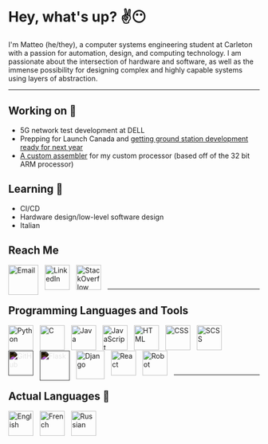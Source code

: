 # Hey, what's up? ✌😶

I'm Matteo (he/they), a computer systems engineering student at Carleton with a passion for automation, design, and
computing technology. I am passionate about the intersection of hardware and software, as well as the immense
possibility for designing complex and highly capable systems using layers of abstraction.

---

## Working on 🧩

- 5G network test development at DELL
- Prepping for Launch Canada and [getting ground station development ready for next year](https://github.com/CarletonURocketry/ground-station)
- [A custom assembler](https://github.com/linguini1/gol-16/tree/main/assembler) for my custom processor (based off of the 32 bit ARM processor)

## Learning 🌱

- CI/CD
- Hardware design/low-level software design
- Italian

## Reach Me

[<img align="left" style="padding-right:10px" alt="Email" width="60px" src="https://upload.wikimedia.org/wikipedia/commons/thumb/8/8c/Gmail_Icon_%282013-2020%29.svg/2048px-Gmail_Icon_%282013-2020%29.svg.png" />][email]
[<img align="left" style="padding-right:10px" alt="LinkedIn" width="50px" src="https://cdn-icons-png.flaticon.com/512/174/174857.png" />][linkedin]
[<img align="left" style="padding-right:10px" alt="StackOverflow" width="50px" src="https://cdn-icons-png.flaticon.com/512/2111/2111628.png" />][stackoverflow]
<br /><br />

---

## Programming Languages and Tools

<!--Languages-->
<img align="left" style="padding-right:10px" alt="Python" width="50px" src="https://cdn-icons-png.flaticon.com/512/5968/5968350.png" />
<img align="left" style="padding-right:10px" alt="C" width="50px" src="https://upload.wikimedia.org/wikipedia/commons/thumb/1/18/C_Programming_Language.svg/926px-C_Programming_Language.svg.png" />
<img align="left" style="padding-right:10px" alt="Java" width="50px" src="https://static.vecteezy.com/system/resources/previews/022/100/686/original/java-logo-transparent-free-png.png" />
<img align="left" style="padding-right:10px" alt="JavaScript" width="50px" src="https://upload.wikimedia.org/wikipedia/commons/6/6a/JavaScript-logo.png" />
<img align="left" style="padding-right:10px" alt="HTML" width="50px" src="https://cdn-icons-png.flaticon.com/512/1051/1051277.png" />
<img align="left" style="padding-right:10px" alt="CSS" width="50px" src="https://cdn-icons-png.flaticon.com/512/732/732190.png" />
<img align="left" style="padding-right:10px" alt="SCSS" width="50px" src="https://cdn-icons-png.flaticon.com/512/5968/5968358.png" />
<br /><br /><br />

<!--Tools-->

<img align="left" style="padding-right:10px;filter:invert(1);-webkit-filter:invert(1);" alt="GitHub" width="50px" src="https://cdn-icons-png.flaticon.com/512/25/25231.png" />
<img align="left" style="padding-right:10px;filter:invert(1);-webkit-filter:invert(1);" alt="Flask" width="60px" src="https://miro.medium.com/max/800/1*Q5EUk28Xc3iCDoMSkrd1_w.png" />
<img align="left" style="padding-right:10px" alt="Django" width="57px" src="https://icon-library.com/images/django-icon/django-icon-0.jpg" />
<img align="left" style="padding-right:10px" alt="React" width="50px" src="https://upload.wikimedia.org/wikipedia/commons/thumb/a/a7/React-icon.svg/2300px-React-icon.svg.png" />
<img align="left" style="padding-right:10px" alt="Robot" width="50px" src="https://upload.wikimedia.org/wikipedia/commons/e/e4/Robot-framework-logo.png" />
<br /><br />

---

## Actual Languages 💬

<img align="left" style="padding-right:10px" alt="English" width="50px" src="https://cdn-icons-png.flaticon.com/512/330/330442.png" />
<img align="left" style="padding-right:10px" alt="French" width="50px" src="https://cdn-icons-png.flaticon.com/512/330/330490.png" />
<img align="left" style="padding-right:10px" alt="Russian" width="50px" src="https://cdn-icons-png.flaticon.com/512/330/330437.png" />
<br />

<!--Links-->

[stackoverflow]: https://stackexchange.com/users/20225296/linguini
[linkedin]: https://www.linkedin.com/in/matteo-golin-94118021b/
[email]: mailto:matteo.golin@gmail.com
